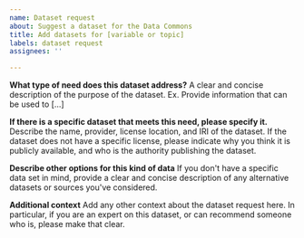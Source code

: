 ```yaml
---
name: Dataset request
about: Suggest a dataset for the Data Commons
title: Add datasets for [variable or topic]
labels: dataset request
assignees: ''

---
```


**What type of need does this dataset address?**
A clear and concise description of the purpose of the dataset. Ex. Provide information that can be used to [...]

**If there is a specific dataset that meets this need, please specify it.**
Describe the name, provider, license location, and IRI of the dataset. If the dataset does not have a specific license, please indicate why you think it is publicly available, and who is the authority publishing the dataset. 

**Describe other options for this kind of data**
If you don't have a specific data set in mind, provide a clear and concise description of any alternative datasets or sources you've considered.

**Additional context**
Add any other context about the dataset request here. In particular, if you are an expert on this dataset, or can recommend someone who is, please make that clear.
